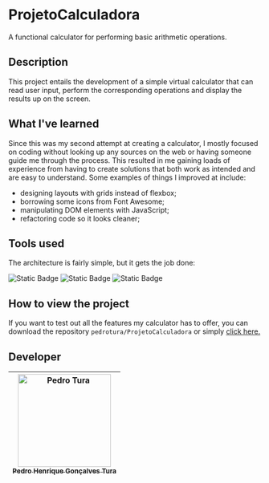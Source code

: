 # ProjetoCalculadora
A functional calculator for performing basic arithmetic operations.

## Description
This project entails the development of a simple virtual calculator that can read user input, perform the corresponding operations and display the results up on the screen.

## What I've learned
Since this was my second attempt at creating a calculator, I mostly focused on coding without looking up any sources on the web or having someone guide me through the process. This resulted in me gaining loads of experience from having to create solutions that both work as intended and are easy to understand. Some examples of things I improved at include:

- designing layouts with grids instead of flexbox;
- borrowing some icons from Font Awesome;
- manipulating DOM elements with JavaScript;
- refactoring code so it looks cleaner;

## Tools used
The architecture is fairly simple, but it gets the job done:

![Static Badge](https://img.shields.io/badge/HTML-%23f16529?style=for-the-badge&logo=html5&logoColor=white)
![Static Badge](https://img.shields.io/badge/CSS-%232a65f1?style=for-the-badge&logo=css3&logoColor=white)
![Static Badge](https://img.shields.io/badge/JS-%23323230?style=for-the-badge&logo=javascript&logoColor=%23f0db4e)

## How to view the project
If you want to test out all the features my calculator has to offer, you can download the repository `pedrotura/ProjetoCalculadora` or simply [click here.](https://pedrotura.github.io/ProjetoCalculadora/)

## Developer
| [<img loading="lazy" src="https://i.imgur.com/mnCcjBW.jpeg" alt="Pedro Tura" width=185></img><br><sub>Pedro Henrique Gonçalves Tura</sub>](https://www.github.com/pedrotura) |
| :---: |